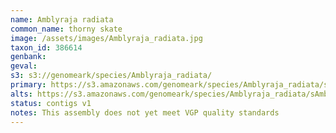 ```yaml
---
name: Amblyraja radiata
common_name: thorny skate
image: /assets/images/Amblyraja_radiata.jpg
taxon_id: 386614
genbank:
geval:
s3: s3://genomeark/species/Amblyraja_radiata/
primary: https://s3.amazonaws.com/genomeark/species/Amblyraja_radiata/sAmbRad1/assembly_v1.5/sAmbRad1_p1.fasta.gz
alts: https://s3.amazonaws.com/genomeark/species/Amblyraja_radiata/sAmbRad1/assembly_v1.5/sAmbRad1_q2.fasta.gz
status: contigs v1
notes: This assembly does not yet meet VGP quality standards
---
```


